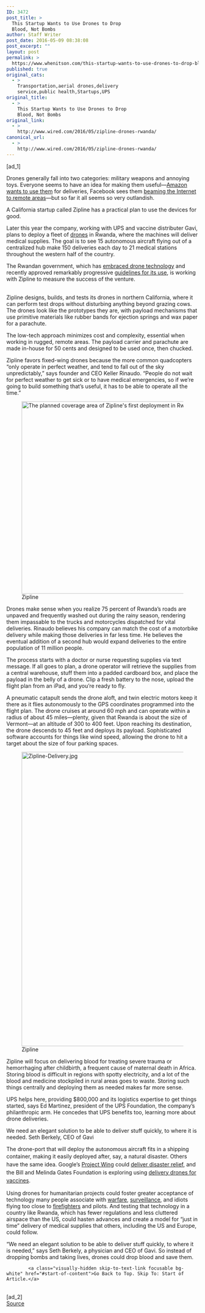 ```yaml
---
ID: 3472
post_title: >
  This Startup Wants to Use Drones to Drop
  Blood, Not Bombs
author: Staff Writer
post_date: 2016-05-09 08:38:08
post_excerpt: ""
layout: post
permalink: >
  https://www.whenitson.com/this-startup-wants-to-use-drones-to-drop-blood-not-bombs/
published: true
original_cats:
  - >
    Transportation,aerial drones,delivery
    service,public health,Startups,UPS
original_title:
  - >
    This Startup Wants to Use Drones to Drop
    Blood, Not Bombs
original_link:
  - >
    http://www.wired.com/2016/05/zipline-drones-rwanda/
canonical_url:
  - >
    http://www.wired.com/2016/05/zipline-drones-rwanda/
---
```

 [ad_1]
<br><div id=""><p>Drones generally fall into two categories: military weapons and annoying toys. Everyone seems to have an idea for making them useful—<a href="http://www.wired.com/2015/11/amazons-drones-may-be-a-marketing-stunt-but-we-kinda-need-them/">Amazon wants to use them</a> for deliveries, Facebook sees them <a href="http://www.wired.com/2016/01/facebook-zuckerberg-internet-org/">beaming the Internet to remote areas</a>—but so far it all seems so very outlandish.</p>
<p>A California startup called Zipline has a practical plan to use the devices for good.</p>
<p>Later this year the company, working with UPS and vaccine distributer Gavi, plans to deploy a fleet of <a href="http://www.wired.com/tag/drones">drones</a> in Rwanda, where the machines will deliver medical supplies. The goal is to see 15 autonomous aircraft flying out of a centralized hub make 150 deliveries each day to 21 medical stations throughout the western half of the country.</p>
<p>The Rwandan government, which has <a href="http://www.newtimes.co.rw/section/article/2015-10-08/193297/" target="_blank">embraced drone technology</a> and recently approved remarkably progressive <a href="http://www.caa.gov.rw/index.php?id=31&amp;tx_ttnews%5Btt_news%5D=74&amp;cHash=74cd18ada6df06ab31b07b5aece599c2" target="_blank">guidelines for its use</a>, is working with Zipline to measure the success of the venture.</p>

<br/>Zipline designs, builds, and tests its drones in northern California, where it can perform test drops without disturbing anything beyond grazing cows. The drones look like the prototypes they are, with payload mechanisms that use primitive materials like rubber bands for ejection springs and wax paper for a parachute. 
<p>The low-tech approach minimizes cost and complexity, essential when working in rugged, remote areas. The payload carrier and parachute are made in-house for 50 cents and designed to be used once, then chucked.</p>
<p>Zipline favors fixed-wing drones because the more common quadcopters “only operate in perfect weather, and tend to fall out of the sky unpredictably,” says founder and CEO <span>Keller Rinaudo</span>. “People do not wait for perfect weather to get sick or to have medical emergencies, so if we’re going to build something that’s useful, it has to be able to operate all the time.”</p>
<figure attachment_2015418="" class="wp-caption landscape alignnone fader relative" data-js="fader"><a href="https://www.wired.com/wp-content/uploads/2016/05/Zipline-Rwanda-Delivery-Sites.jpg"><img class="size-default-top-art wp-image-2015418" src="http://www.whenitson.com/wp-content/uploads/2016/05/This-Startup-Wants-to-Use-Drones-to-Drop-Blood-Not-Bombs.jpg" alt="The planned coverage area of Zipline's first deployment in Rwanda" width="582" height="502"/></a><figcaption class="wp-caption-text link-underline"><span class="credit link-underline-sm"><span aria-hidden="true" class="ui ui-infogr inline-block ui-credit relative opacity-6 marg-r-sm marg-l-sm no-caption"/>Zipline</span></figcaption></figure><p>Drones make sense when you realize 75 percent of Rwanda’s roads are unpaved and frequently washed out during the rainy season, rendering them impassable to the trucks and motorcycles dispatched for vital deliveries. Rinaudo believes his company can match the cost of a motorbike delivery while making those deliveries in far less time. He believes the eventual addition of a second hub would expand deliveries to the entire population of 11 million people.</p>
<p>The process starts with a doctor or nurse requesting supplies via text message. If all goes to plan, a drone operator will retrieve the supplies from a central warehouse, stuff them into a padded cardboard box, and place the payload in the belly of a drone. Clip a fresh battery to the nose, upload the flight plan from an iPad, and you’re ready to fly.</p>
<p>A pneumatic catapult sends the drone aloft, and twin electric motors keep it there as it flies autonomously to the GPS coordinates programmed into the flight plan. The drone cruises at around 60 mph and can operate within a radius of about 45 miles—plenty, given that Rwanda is about the size of Vermont—at an altitude of 300 to 400 feet. Upon reaching its destination, the drone descends to 45 feet and deploys its payload. Sophisticated software accounts for things like wind speed, allowing the drone to hit a target about the size of four parking spaces.</p>
<figure attachment_2015417="" class="wp-caption landscape alignnone fader relative" data-js="fader"><a href="https://www.wired.com/wp-content/uploads/2016/05/Zipline-Delivery.jpg"><img class="size-large wp-image-2015417" src="http://www.whenitson.com/wp-content/uploads/2016/05/1462783088_249_This-Startup-Wants-to-Use-Drones-to-Drop-Blood-Not-Bombs.jpg" alt="Zipline-Delivery.jpg" width="1024" height="768"/></a><figcaption class="wp-caption-text link-underline"><span class="credit link-underline-sm"><span aria-hidden="true" class="ui ui ui-photo inline-block ui-credit relative opacity-6 marg-r-sm marg-l-sm no-caption"/>Zipline</span></figcaption></figure><p>Zipline will focus on delivering blood for treating severe trauma or hemorrhaging after childbirth, a frequent cause of maternal death in Africa. Storing blood is difficult in regions with spotty electricity, and a lot of the blood and medicine stockpiled in rural areas goes to waste. Storing such things centrally and deploying them as needed makes far more sense.</p>
<p>UPS helps here, providing $800,000 and its logistics expertise to get things started, says Ed Martinez, president of the UPS Foundation, the company’s philanthropic arm. He concedes that UPS benefits too, learning more about drone deliveries.</p>
<p data-js="fader" class="pullquote carve fader">
	We need an elegant solution to be able to deliver stuff quickly, to where it is needed.	<span class="attribution">Seth Berkely, CEO of Gavi</span>
</p>

<p>The drone-port that will deploy the autonomous aircraft fits in a shipping container, making it easily deployed after, say, a natural disaster. <span style="line-height: 1.5;">Others have the same idea. Google’s </span><a style="line-height: 1.5;" href="http://www.wired.com/2014/08/google-reveals-project-wing-its-two-year-effort-to-build-delivery-drones/" target="_blank">Project Wing</a><span style="line-height: 1.5;"> could </span><a style="line-height: 1.5;" href="http://www.bbc.com/news/technology-28964260" target="_blank">deliver disaster relief</a>, and t<span style="line-height: 1.5;">he Bill and Melinda Gates Foundation is exploring using </span><a style="line-height: 1.5;" href="http://hst.mit.edu/spotlights/optimizing-immunization-systems-delivering-vaccines-unmanned-aerial-vehicles" target="_blank">delivery drones for vaccines</a><span style="line-height: 1.5;">.</span></p>
<p>Using drones for humanitarian projects could foster greater acceptance of technology many people associate with <a href="http://www.wired.com/2015/12/how-rogue-techies-armed-the-predator-almost-stopped-911-and-accidentally-invented-remote-war/" target="_blank">warfare</a>, <a href="https://www.wired.com/2014/01/triton/" target="_blank">surveillance</a>, and idiots flying too close to <a href="http://www.wired.com/2015/07/pilots-fly-drones-wildfires-idiots-punish/" target="_blank">firefighters</a> and pilots. And testing that technology in a country like Rwanda, which has fewer regulations and less cluttered airspace than the US, could hasten advances and create a model for “just in time” delivery of medical supplies that others, including the US and Europe, could follow.</p>
<p>“We need an elegant solution to be able to deliver stuff quickly, to where it is needed,” says Seth Berkely, a physician and CEO of Gavi. So instead of dropping bombs and taking lives, drones could drop blood and save them.</p>

			<a class="visually-hidden skip-to-text-link focusable bg-white" href="#start-of-content">Go Back to Top. Skip To: Start of Article.</a>

			
</div>
<br>[ad_2]
<br><a href="http://www.wired.com/2016/05/zipline-drones-rwanda/">Source </a>